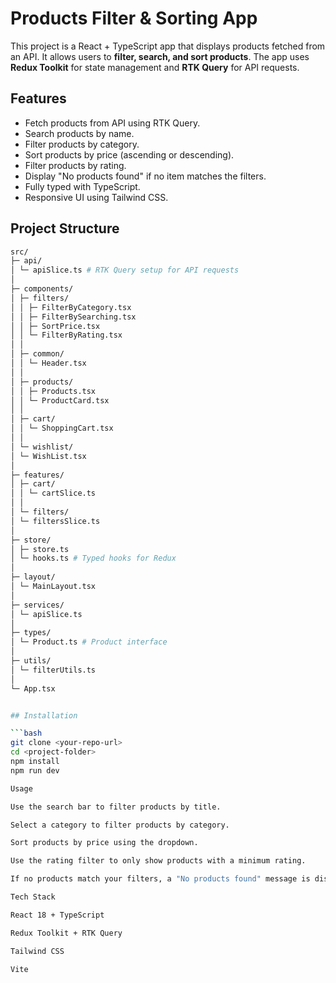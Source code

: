 # Products Filter & Sorting App

This project is a React + TypeScript app that displays products fetched from an API. It allows users to **filter, search, and sort products**. The app uses **Redux Toolkit** for state management and **RTK Query** for API requests.

## Features

- Fetch products from API using RTK Query.
- Search products by name.
- Filter products by category.
- Sort products by price (ascending or descending).
- Filter products by rating.
- Display "No products found" if no item matches the filters.
- Fully typed with TypeScript.
- Responsive UI using Tailwind CSS.

## Project Structure

```bash
src/
├─ api/
│ └─ apiSlice.ts # RTK Query setup for API requests
│
├─ components/
│ ├─ filters/
│ │ ├─ FilterByCategory.tsx
│ │ ├─ FilterBySearching.tsx
│ │ ├─ SortPrice.tsx
│ │ └─ FilterByRating.tsx
│ │
│ ├─ common/
│ │ └─ Header.tsx
│ │
│ ├─ products/
│ │ ├─ Products.tsx
│ │ └─ ProductCard.tsx
│ │
│ ├─ cart/
│ │ └─ ShoppingCart.tsx
│ │
│ └─ wishlist/
│ └─ WishList.tsx
│
├─ features/
│ ├─ cart/
│ │ └─ cartSlice.ts
│ │
│ └─ filters/
│ └─ filtersSlice.ts
│
├─ store/
│ ├─ store.ts
│ └─ hooks.ts # Typed hooks for Redux
│
├─ layout/
│ └─ MainLayout.tsx
│
├─ services/
│ └─ apiSlice.ts
│
├─ types/
│ └─ Product.ts # Product interface
│
├─ utils/
│ └─ filterUtils.ts
│
└─ App.tsx


## Installation

```bash
git clone <your-repo-url>
cd <project-folder>
npm install
npm run dev

Usage

Use the search bar to filter products by title.

Select a category to filter products by category.

Sort products by price using the dropdown.

Use the rating filter to only show products with a minimum rating.

If no products match your filters, a "No products found" message is displayed.

Tech Stack

React 18 + TypeScript

Redux Toolkit + RTK Query

Tailwind CSS

Vite